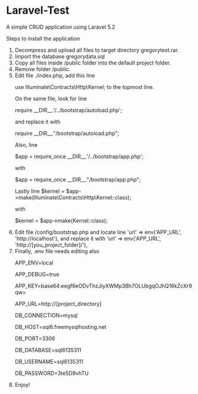 # Laravel-Test
A simple CRUD application using Laravel 5.2


Steps to install the application
<ol>
<li>Decompress and upload all files to target directory gregorytest.rar.</li>
<li>Import the database gregorydata.sql</li>
<li>Copy all files inside /public folder into the default project folder.</li>
<li>Remove folder /public.</li>
<li>Edit file ./index.php,  add this line   
      <p>use Illuminate\Contracts\Http\Kernel;  to the topmost line.</p>
 <p> On the same file, look for line </p>
     <p> require __DIR__.'/../bootstrap/autoload.php';</p>
 <p> and replace it with</p>
      <p>require __DIR__."/bootstrap/autoload.php";</p>
  <p>Also, line </p>
    <p>  $app = require_once __DIR__.'/../bootstrap/app.php';</p>
 <p> with</p>
     <p> $app = require_once __DIR__."/bootstrap/app.php";</p>
 <p> Lastly line $kernel = $app->make(Illuminate\Contracts\Http\Kernel::class); </p>
  <p>  with </p>
    <p>  $kernel = $app->make(Kernel::class);</p>
<li>Edit file /config/bootstrap.php and locate line 
    'url' => env('APP_URL', 'http://localhost'),
and replace it with
'url' => env('APP_URL', 'http://[you_project_folder]/'),</li>
<li>Finally, .env file needs editing also<br />
<p>APP_ENV=local</p>
<p>APP_DEBUG=true</p>
<p>APP_KEY=base64:eegf6eODvThzJiyXWMp3Bh7OLUbgqOJhQ16kZcXr9qw=</p>
<p>APP_URL=http://[project_directory]</p>
<p></p>
<p>DB_CONNECTION=mysql</p>
<p>DB_HOST=sql6.freemysqlhosting.net</p>
<p>DB_PORT=3306</p>
<p>DB_DATABASE=sql6135311</p>
<p>DB_USERNAME=sql6135311</p>
<p>DB_PASSWORD=3te5D9vhTU</li>
<li>Enjoy!</li>
</ol>
